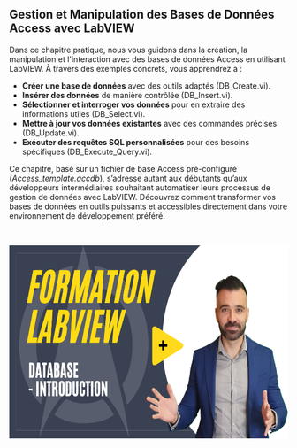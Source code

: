 <h2 dir="auto" id="h_204237571151655104512005">Gestion et Manipulation des Bases de Donn&eacute;es Access avec LabVIEW</h2>
<p>Dans ce chapitre pratique, nous vous guidons dans la cr&eacute;ation, la manipulation et l'interaction avec des bases de donn&eacute;es Access en utilisant LabVIEW. &Agrave; travers des exemples concrets, vous apprendrez &agrave; :</p>
<ul>
<li><strong>Cr&eacute;er une base de donn&eacute;es</strong> avec des outils adapt&eacute;s (DB_Create.vi).</li>
<li><strong>Ins&eacute;rer des donn&eacute;es</strong> de mani&egrave;re contr&ocirc;l&eacute;e (DB_Insert.vi).</li>
<li><strong>S&eacute;lectionner et interroger vos donn&eacute;es</strong> pour en extraire des informations utiles (DB_Select.vi).</li>
<li><strong>Mettre &agrave; jour vos donn&eacute;es existantes</strong> avec des commandes pr&eacute;cises (DB_Update.vi).</li>
<li><strong>Ex&eacute;cuter des requ&ecirc;tes SQL personnalis&eacute;es</strong> pour des besoins sp&eacute;cifiques (DB_Execute_Query.vi).</li>
</ul>
<p>Ce chapitre, bas&eacute; sur un fichier de base Access pr&eacute;-configur&eacute; (<em>Access_template.accdb</em>), s&rsquo;adresse autant aux d&eacute;butants qu&rsquo;aux d&eacute;veloppeurs interm&eacute;diaires souhaitant automatiser leurs processus de gestion de donn&eacute;es avec LabVIEW. D&eacute;couvrez comment transformer vos bases de donn&eacute;es en outils puissants et accessibles directement dans votre environnement de d&eacute;veloppement pr&eacute;f&eacute;r&eacute;.</p>
<p dir="auto"><br /><span></span></p>
<p dir="auto"><a href="https://youtu.be/-cC7ZcDw86EQ"><img src="https://github.com/Technologies-de-France/Formation-LabVIEW/blob/main/M%20-%201%20-%20Data%20Save%20-%20Database%20%20-%20Introduction/Introduction.png?raw=true" alt="" width="620" height="349" /></a></p>
<p>&nbsp;</p>
<p></p>
<p></p>
